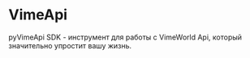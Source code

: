 # VimeApi
pyVimeApi SDK - инструмент для работы с VimeWorld Api, который значительно упростит вашу жизнь.
